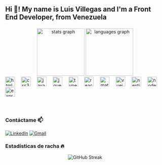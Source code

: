 <h2 align="left">Hi 👋! My name is Luis Villegas and I'm a Front End Developer, from Venezuela</h2>

###

<div align="center">
  <img src="https://github-readme-stats.vercel.app/api?username=luisjva&hide_title=false&hide_rank=true&show_icons=true&include_all_commits=true&count_private=true&disable_animations=false&theme=tokyonight&locale=en&hide_border=true" height="150" alt="stats graph"  />
  <img src="https://github-readme-stats.vercel.app/api/top-langs?username=luisjva&locale=en&hide_title=false&layout=compact&card_width=320&langs_count=5&theme=tokyonight&hide_border=true" height="150" alt="languages graph"  />
</div>

<div align="left">
  <img src="https://cdn.jsdelivr.net/gh/devicons/devicon/icons/html5/html5-original.svg" height="30" alt="html5 logo"  />
  <img width="12" />
  <img src="https://cdn.jsdelivr.net/gh/devicons/devicon/icons/css3/css3-original.svg" height="30" alt="css3 logo"  />
  <img width="12" />
  <img src="https://cdn.jsdelivr.net/gh/devicons/devicon/icons/javascript/javascript-original.svg" height="30" alt="javascript logo"  />
  <img width="12" />
  <img src="https://cdn.jsdelivr.net/gh/devicons/devicon/icons/jquery/jquery-original.svg" height="30" alt="jquery logo"  />
  <img width="12" />
  <img src="https://cdn.jsdelivr.net/gh/devicons/devicon/icons/typescript/typescript-original.svg" height="30" alt="typescript logo"  />
  <img width="12" />
  <img src="https://cdn.jsdelivr.net/gh/devicons/devicon/icons/react/react-original.svg" height="30" alt="react logo"  />
  <img width="12" />
  <img src="https://cdn.jsdelivr.net/gh/devicons/devicon/icons/materialui/materialui-original.svg" height="30" alt="materialui logo"  />
  <img width="12" />
  <img src="https://cdn.jsdelivr.net/gh/devicons/devicon/icons/vuejs/vuejs-original.svg" height="30" alt="vuejs logo"  />
  <img width="12" />
  <img src="https://cdn.jsdelivr.net/gh/devicons/devicon/icons/nextjs/nextjs-original.svg" height="30" alt="nextjs logo"  />
  <img width="12" />
  <img src="https://cdn.jsdelivr.net/gh/devicons/devicon/icons/nodejs/nodejs-original.svg" height="30" alt="nodejs logo"  />
  <img width="12" />
  <img src="https://cdn.jsdelivr.net/gh/devicons/devicon/icons/express/express-original.svg" height="30" alt="express logo"  />
</div>

###

<br clear="both">

<!--<img src="https://raw.githubusercontent.com/luisjva/luisjva/output/snake.svg" alt="Snake animation" /> -->

###

### Contáctame 📫

[![LinkedIn](https://img.shields.io/badge/LinkedIn-0077B5?style=for-the-badge&logo=linkedin&logoColor=white)](https://www.linkedin.com/in/luisjva/)
[![Gmail](https://img.shields.io/badge/Gmail-D14836?style=for-the-badge&logo=gmail&logoColor=white)](mailto:luisjva16@gmail.com)

<!--
### Proyectos Destacados 🚀

[![Readme Card](https://github-readme-stats.vercel.app/api/pin/?username=luisjva&repo=nombre_repo&theme=tokyonight)](link_repo)
[![Readme Card](https://github-readme-stats.vercel.app/api/pin/?username=luisjva&repo=nombre_repo2&theme=tokyonight)](link_repo2)
-->

### Estadísticas de racha 🔥
<div align="center">
  <img src="https://github-readme-streak-stats.herokuapp.com/?user=luisjva&theme=tokyonight" alt="GitHub Streak" />
</div>
